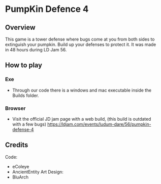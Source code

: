 # PumpKin Defence 4
## Overview
This game is a tower defense where bugs come at you from both sides to extinguish your pumpkin. Build up your defenses to protect it. It was made in 48 hours during LD Jam 56.

## How to play
### Exe
- Through our code there is a windows and mac executable inside the Builds folder.

### Browser
- Visit the official JD jam page with a web build, (this build is outdated with a few bugs)
https://ldjam.com/events/ludum-dare/56/pumpkin-defense-4

## Credits
Code: 
- eColeye
- AncientEntity
Art Design:
- BluArch
